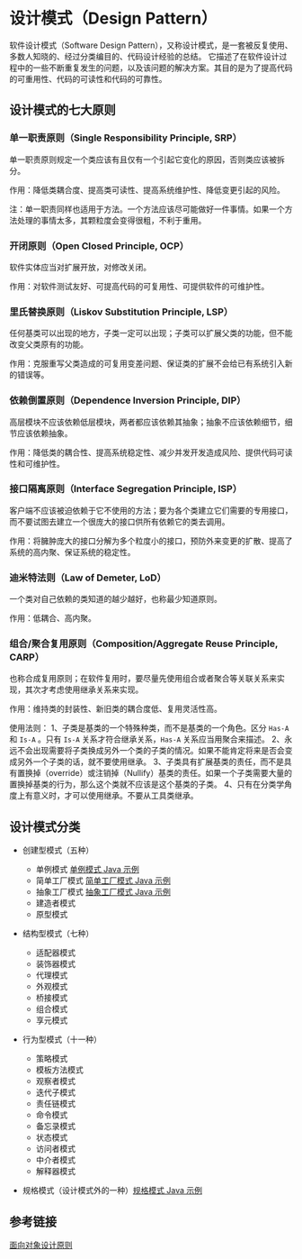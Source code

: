 # 设计模式（Design Pattern）

软件设计模式（Software Design Pattern），又称设计模式，是一套被反复使用、多数人知晓的、经过分类编目的、代码设计经验的总结。
它描述了在软件设计过程中的一些不断重复发生的问题，以及该问题的解决方案。其目的是为了提高代码的可重用性、代码的可读性和代码的可靠性。

## 设计模式的七大原则

### 单一职责原则（Single Responsibility Principle, SRP）

单一职责原则规定一个类应该有且仅有一个引起它变化的原因，否则类应该被拆分。

作用：降低类耦合度、提高类可读性、提高系统维护性、降低变更引起的风险。

注：单一职责同样也适用于方法。一个方法应该尽可能做好一件事情。如果一个方法处理的事情太多，其颗粒度会变得很粗，不利于重用。

### 开闭原则（Open Closed Principle, OCP）

软件实体应当对扩展开放，对修改关闭。

作用：对软件测试友好、可提高代码的可复用性、可提供软件的可维护性。

### 里氏替换原则（Liskov Substitution Principle, LSP）

任何基类可以出现的地方，子类一定可以出现；子类可以扩展父类的功能，但不能改变父类原有的功能。

作用：克服重写父类造成的可复用变差问题、保证类的扩展不会给已有系统引入新的错误等。

### 依赖倒置原则（Dependence Inversion Principle, DIP）

高层模块不应该依赖低层模块，两者都应该依赖其抽象；抽象不应该依赖细节，细节应该依赖抽象。

作用：降低类的耦合性、提高系统稳定性、减少并发开发造成风险、提供代码可读性和可维护性。

### 接口隔离原则（Interface Segregation Principle, ISP）

客户端不应该被迫依赖于它不使用的方法；要为各个类建立它们需要的专用接口，而不要试图去建立一个很庞大的接口供所有依赖它的类去调用。

作用：将臃肿庞大的接口分解为多个粒度小的接口，预防外来变更的扩散、提高了系统的高内聚、保证系统的稳定性。

### 迪米特法则（Law of Demeter, LoD）

一个类对自己依赖的类知道的越少越好，也称最少知道原则。

作用：低耦合、高内聚。

### 组合/聚合复用原则（Composition/Aggregate Reuse Principle, CARP）

也称合成复用原则；在软件复用时，要尽量先使用组合或者聚合等关联关系来实现，其次才考虑使用继承关系来实现。

作用：维持类的封装性、新旧类的耦合度低、复用灵活性高。

使用法则：
    1、子类是基类的一个特殊种类，而不是基类的一个角色。区分 `Has-A` 和 `Is-A` 。只有 `Is-A` 关系才符合继承关系，`Has-A` 关系应当用聚合来描述。
    2、永远不会出现需要将子类换成另外一个类的子类的情况。如果不能肯定将来是否会变成另外一个子类的话，就不要使用继承。
    3、子类具有扩展基类的责任，而不是具有置换掉（override）或注销掉（Nullify）基类的责任。如果一个子类需要大量的置换掉基类的行为，那么这个类就不应该是这个基类的子类。
    4、只有在分类学角度上有意义时，才可以使用继承。不要从工具类继承。

## 设计模式分类

- 创建型模式（五种）
    - 单例模式 [单例模式 Java 示例](./singleton-pattern)
    - 简单工厂模式 [简单工厂模式 Java 示例](./simple-factory-pattern)
    - 抽象工厂模式 [抽象工厂模式 Java 示例](./abstract-factory-pattern)
    - 建造者模式
    - 原型模式

- 结构型模式（七种）
    - 适配器模式 
    - 装饰器模式
    - 代理模式
    - 外观模式
    - 桥接模式
    - 组合模式
    - 享元模式

- 行为型模式（十一种）
    - 策略模式
    - 模板方法模式
    - 观察者模式
    - 迭代子模式
    - 责任链模式
    - 命令模式
    - 备忘录模式
    - 状态模式
    - 访问者模式
    - 中介者模式
    - 解释器模式

- 规格模式（设计模式外的一种）[规格模式 Java 示例](./specification-pattern)
    
## 参考链接

[面向对象设计原则](https://blog.csdn.net/fanyun_01/)
